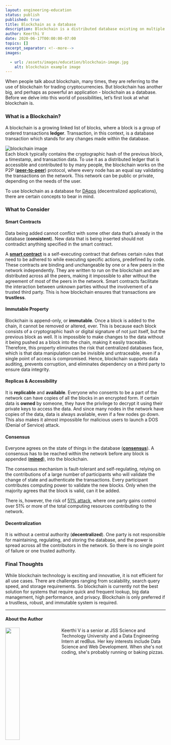 ```yaml
---
layout: engineering-education
status: publish
published: true
title: Blockchain as a database
description: Blockchain is a distributed database existing on multiple computers at the same time. It is constantly growing as new sets of recordings, or 'blocks', are added to it.
author: Keerthi V
date: 2020-06-17T00:00:00-07:00
topics: []
excerpt_separator: <!--more-->
images:

  - url: /assets/images/education/blockchain-image.jpg
    alt: blockchain example image
---
```


When people talk about blockchain, many times, they are referring to the use of blockchain for trading cryptocurrencies. But blockchain has another big, and perhaps as powerful an application - blockchain as a database. Before we delve into this world of possibilities, let’s first look at what blockchain is.
<!--more-->
### What is a Blockchain?
A blockchain is a growing linked list of blocks, where a block is a group of ordered transactions **ledger**. Transaction, in this context, is a database transaction which stands for any changes made within the database.

![blockchain image](/assets/images/education/blockchain.png)<br>
Each block typically contains the cryptographic hash of the previous block, a timestamp, and transaction data. To use it as a distributed ledger that is accessible and contributed to by many people, the blockchain works on the P2P ([**peer-to-peer**](https://en.wikipedia.org/wiki/Peer-to-peer)) protocol, where every node has an equal say validating the transactions on the network. This network can be public or private, depending on the needs of the user.

To use blockchain as a database for [DApps](https://blockgeeks.com/guides/decentralized-applications/) (decentralized applications), there are certain concepts to bear in mind.

### What to Consider
#### Smart Contracts
Data being added cannot conflict with some other data that’s already in the database (**consistent**). New data that is being inserted should not contradict anything specified in the smart contract.

A [**smart contract**](https://en.wikipedia.org/wiki/Smart_contract) is a self-executing contract that defines certain rules that need to be adhered to while executing specific actions, predefined by code. These contracts are binding and unchangeable by one or a few peers in the network independently. They are written to run on the blockchain and are distributed across all the peers, making it impossible to alter without the agreement of most of the peers in the network. Smart contracts facilitate the interaction between unknown parties without the involvement of a trusted third party. This is how blockchain ensures that transactions are **trustless**.

#### Immutable Property
Blockchain is append-only, or **immutable**. Once a block is added to the chain, it cannot be removed or altered, ever. This is because each block consists of a cryptographic hash or digital signature of not just itself, but the previous block as well. It is impossible to make changes to the data without it being pushed as a block into the chain, making it easily traceable. Therefore, this property eliminates the risk that centralized databases face, which is that data manipulation can be invisible and untraceable, even if a single point of access is compromised. Hence, blockchain supports data auditing, prevents corruption, and eliminates dependency on a third party to ensure data integrity.

#### Replicas & Accessibility
It is **replicable** and **available**. Everyone who consents to be a part of the network can have copies of all the blocks in an encrypted form. If certain data is **owned** by someone, they have the privilege to decrypt it using their private keys to access the data. And since many nodes in the network have copies of the data, data is always available, even if a few nodes go down. This also makes it almost impossible for malicious users to launch a DOS (Denial of Service) attack.

#### Consensus
Everyone agrees on the state of things in the database ([**consensus**](https://medium.com/@BangBitTech/what-is-consensus-algorithm-in-blockchain-different-types-of-consensus-models-12cce443fc77)). A consensus has to be reached within the network before any block is appended ([**mined**](https://github.com/bitcoinbook/bitcoinbook/blob/develop/ch10.asciidoc)), into the blockchain.

The consensus mechanism is fault-tolerant and self-regulating, relying on the contributions of a large number of participants who will validate the change of state and authenticate the transactions. Every participant contributes computing power to validate the new blocks. Only when the majority agrees that the block is valid, can it be added.

There is, however, the risk of [51% attack](https://www.fxempire.com/education/article/51-attack-explained-the-attack-on-a-blockchain-513887), where one party gains control over 51% or more of the total computing resources contributing to the network.

#### Decentralization
It is without a central authority (**decentralized**). One party is not responsible for maintaining, regulating, and storing the database, and the power is spread across all the contributors in the network. So there is no single point of failure or one trusted authority.

### Final Thoughts
While blockchain technology is exciting and innovative, it is not efficient for all use cases. There are challenges ranging from scalability, search query speed, and storage requirements. So blockchain is currently not the best solution for systems that require quick and frequent lookup, big data management, high performance, and privacy. Blockchain is only preferred if a trustless, robust, and immutable system is required.

---

#### About the Author
<img style="float: left; padding-right: 5%; margin-bottom: 10px; width:30%;" src="/assets/images/education/authors/keerthi-v.jpg">Keerthi V is a senior at JSS Science and Technology University and a Data Engineering Intern at redBus. Her key interests include Data Science and Web Development. When she's not coding, she's probably running or baking pizzas.
